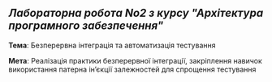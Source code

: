 _Лабораторна робота No2 з курсу "Архітектура програмного забезпечення"_
---
 
**Тема**: Безперервна інтеграція та автоматизація тестування

**Мета**: Реалізація практики безперервної інтеграції, закріплення навичок використання
патерна ін’єкції залежностей для спрощення тестування
